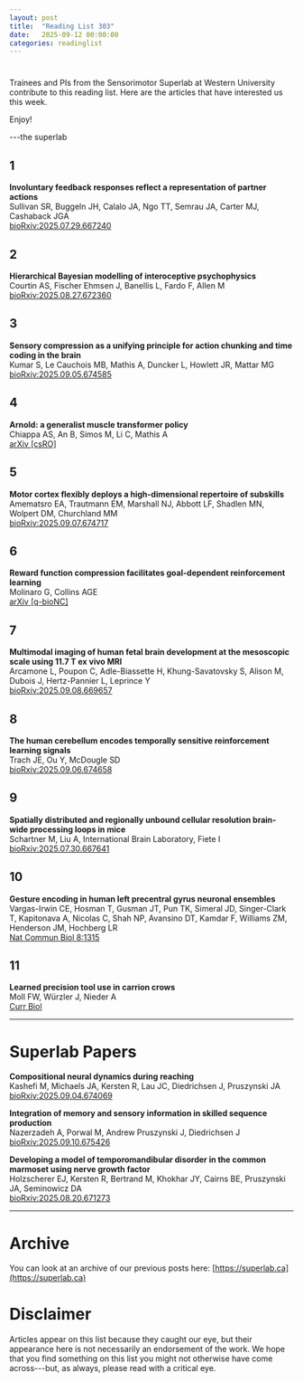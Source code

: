 ```yaml
---
layout: post
title:  "Reading List 303"
date:   2025-09-12 00:00:00
categories: readinglist
---
```


# 

Trainees and PIs from the Sensorimotor Superlab at Western University contribute to this reading list. Here are the articles that have interested us this week.  

Enjoy!  

---the superlab

## 1
**Involuntary feedback responses reflect a representation of partner actions**  
Sullivan SR, Buggeln JH, Calalo JA, Ngo TT, Semrau JA, Carter MJ, Cashaback JGA  
[bioRxiv:2025.07.29.667240](https://www.biorxiv.org/content/10.1101/2025.07.29.667240v1.abstract)


## 2
**Hierarchical Bayesian modelling of interoceptive psychophysics**  
Courtin AS, Fischer Ehmsen J, Banellis L, Fardo F, Allen M  
[bioRxiv:2025.08.27.672360](https://www.biorxiv.org/content/10.1101/2025.08.27.672360v1.abstract)

## 3
**Sensory compression as a unifying principle for action chunking and time coding in the brain**  
Kumar S, Le Cauchois MB, Mathis A, Duncker L, Howlett JR, Mattar MG  
[bioRxiv:2025.09.05.674585](https://www.biorxiv.org/content/10.1101/2025.09.05.674585v1.abstract)

## 4
**Arnold: a generalist muscle transformer policy**  
Chiappa AS, An B, Simos M, Li C, Mathis A  
[arXiv [csRO]](http://arxiv.org/abs/2508.18066)

## 5
**Motor cortex flexibly deploys a high-dimensional repertoire of subskills**  
Amematsro EA, Trautmann EM, Marshall NJ, Abbott LF, Shadlen MN, Wolpert DM, Churchland MM  
[bioRxiv:2025.09.07.674717](https://www.biorxiv.org/content/10.1101/2025.09.07.674717v1.abstract)

## 6
**Reward function compression facilitates goal-dependent reinforcement learning**  
Molinaro G, Collins AGE  
[arXiv [q-bioNC]](http://arxiv.org/abs/2509.06810)

## 7
**Multimodal imaging of human fetal brain development at the mesoscopic scale using 11.7 T ex vivo MRI**  
Arcamone L, Poupon C, Adle-Biassette H, Khung-Savatovsky S, Alison M, Dubois J, Hertz-Pannier L, Leprince Y  
[bioRxiv:2025.09.08.669657](https://www.biorxiv.org/content/10.1101/2025.09.08.669657v1.abstract)

## 8
**The human cerebellum encodes temporally sensitive reinforcement learning signals**  
Trach JE, Ou Y, McDougle SD  
[bioRxiv:2025.09.06.674658](https://www.biorxiv.org/content/10.1101/2025.09.06.674658v1.abstract)

## 9
**Spatially distributed and regionally unbound cellular resolution brain-wide processing loops in mice**  
Schartner M, Liu A, International Brain Laboratory, Fiete I  
[bioRxiv:2025.07.30.667641](https://www.biorxiv.org/content/10.1101/2025.07.30.667641v1.abstract)

## 10
**Gesture encoding in human left precentral gyrus neuronal ensembles**  
Vargas-Irwin CE, Hosman T, Gusman JT, Pun TK, Simeral JD, Singer-Clark T, Kapitonava A, Nicolas C, Shah NP, Avansino DT, Kamdar F, Williams ZM, Henderson JM, Hochberg LR  
[Nat Commun Biol 8:1315](http://dx.doi.org/10.1038/s42003-025-08557-z)

## 11
**Learned precision tool use in carrion crows**  
Moll FW, Würzler J, Nieder A  
[Curr Biol](http://dx.doi.org/10.1016/j.cub.2025.08.033)


---

# Superlab Papers

**Compositional neural dynamics during reaching**  
Kashefi M, Michaels JA, Kersten R, Lau JC, Diedrichsen J, Pruszynski JA  
[bioRxiv:2025.09.04.674069](https://www.biorxiv.org/content/10.1101/2025.09.04.674069v1.abstract)

**Integration of memory and sensory information in skilled sequence production**  
Nazerzadeh A, Porwal M, Andrew Pruszynski J, Diedrichsen J  
[bioRxiv:2025.09.10.675426](https://www.biorxiv.org/content/10.1101/2025.09.10.675426v1.abstract)

**Developing a model of temporomandibular disorder in the common marmoset using nerve growth factor**  
Holzscherer EJ, Kersten R, Bertrand M, Khokhar JY, Cairns BE, Pruszynski JA, Seminowicz DA  
[bioRxiv:2025.08.20.671273](https://www.biorxiv.org/content/10.1101/2025.08.20.671273v1.abstract)

---

# Archive
You can look at an archive of our previous posts here: [https://superlab.ca](https://superlab.ca)


# Disclaimer
Articles appear on this list because they caught our eye, but their appearance here is not necessarily an endorsement of the work. We hope that you find something on this list you might not otherwise have come across---but, as always, please read with a critical eye.
